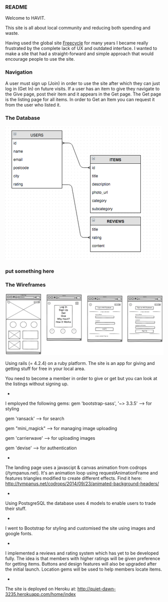 ### README

Welcome to HAVIT. 

This site is all about local community and reducing both spending and waste. 

Having used the global site [Freecycle](https://www.freecycle.com) for many years I became really frustrated by the complete lack of UX and outdated interface. I wanted to make a site that had a straight-forward and simple approach that would encourage people to use the site.

### Navigation
A user must sign up (Join) in order to use the site after which they can just log in (Get In) on future visits. If a user has an item to give they navigate to the Give page, post their item and it appears in the Get page. The Get page is the listing page for all items. In order to Get an Item you can request it from the user who listed it. 


### The Database
![image](https://github.com/FinnCavanagh/Project-Two/blob/master/images/havit-database-diagram.png)


### put something here


### The Wireframes
![image](https://github.com/FinnCavanagh/Project-Two/blob/master/images/havit-wireframes.png)

Using rails (= 4.2.4) on a ruby platform.
The site is an app for giving and getting stuff for free in your local area. 

You need to become a member in order to give or get but you can look at the listings without signing up. 

*
I employed the following gems:
gem 'bootstrap-sass', '~> 3.3.5'
--> for styling

gem 'ransack'
--> for search

gem "mini_magick"
--> for managing image uploading

gem 'carrierwave'
--> for uploading images

gem 'devise'
--> for authentication

* 
The landing page uses a javascipt & canvas animation from codrops (/tympanus.net). It's an animation loop using requestAnimationFrame and features triangles modified to create different effects. Find it here: http://tympanus.net/codrops/2014/09/23/animated-background-headers/

* 
Using PostsgreSQL the database uses 4 models to enable users to trade their stuff.

* 
I went to Bootstrap for styling and customised the site using images and google fonts.
 
*
I implemented a reviews and rating system which has yet to be developed fully. The idea is that members with higher ratings will be given preference for getting items. 
Buttons and design features will also be upgraded after the initial launch. 
Location gems will be used to help members locate items. 

*
The site is deployed on Heroku at: http://quiet-dawn-3235.herokuapp.com/home/index
